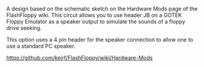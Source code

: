 A design based on the schematic sketch on the Hardware Mods page of the FlashFloppy wiki.
This circut allows you to use header JB on a GOTEK Floppy Emulator as a speaker output to simulate the sounds of a floppy drive seeking.

This option uses a 4 pin header for the speaker connection to allow one to use a standard PC speaker.

https://github.com/keirf/FlashFloppy/wiki/Hardware-Mods
